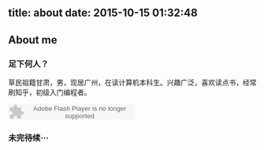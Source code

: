 title: about
date: 2015-10-15 01:32:48
---
## About me

### 足下何人？
草民祖籍甘肃，男，现居广州，在读计算机本科生。兴趣广泛，喜欢读点书，经常刷知乎，初级入门编程者。

<embed src="http://www.xiami.com/widget/0_29654/singlePlayer.swf" type="application/x-shockwave-flash" width="257" height="33" wmode="transparent"></embed>

### 未完待续···

